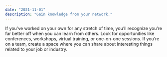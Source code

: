 ```yaml
---
date: "2021-11-01"
description: "Gain knowledge from your network."
---
```


If you’ve worked on your own for any stretch of time, you’ll recognize you’re far better off when you can learn from others. Look for opportunities like conferences, workshops, virtual training, or one-on-one sessions. If you’re on a team, create a space where you can share about interesting things related to your job or industry.
